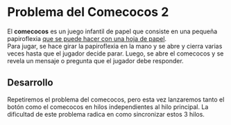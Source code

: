 # Problema del Comecocos 2
El **comecocos** es un juego infantil de papel que consiste en una pequeña papiroflexia [que se puede hacer con una hoja de papel](https://www.youtube.com/watch?v=fJp6fdftLpw).  
Para jugar, se hace girar la papiroflexia en la mano y se abre y cierra varias veces hasta que el jugador decide parar.
Luego, se abre el comecocos y se revela un mensaje o pregunta que el jugador debe responder.

## Desarrollo
Repetiremos el problema del comecocos, pero esta vez lanzaremos tanto el botón como el comecocos en
hilos independientes al hilo principal. La dificultad de este problema radica en como sincronizar
estos 3 hilos.
